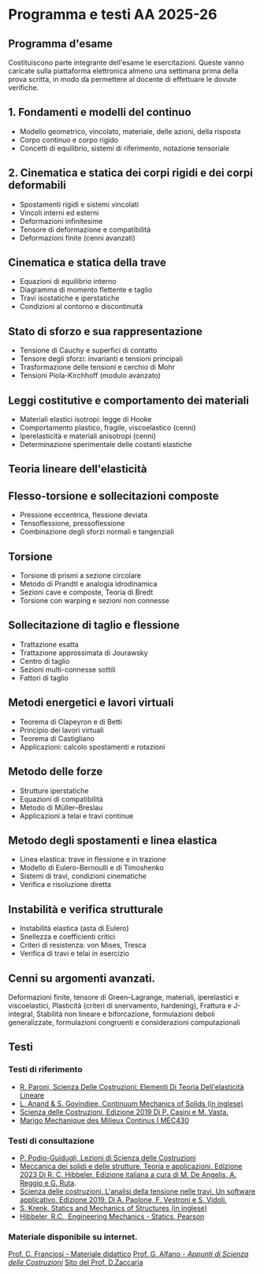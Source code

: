 
# Programma e testi AA 2025-26

## Programma d'esame

Costituiscono parte integrante dell'esame le esercitazioni. Queste vanno caricate sulla piattaforma elettronica almeno una settimana prima della prova scritta, in modo da permettere al docente di effettuare le dovute verifiche. 

## 1. Fondamenti e modelli del continuo
- Modello geometrico, vincolato, materiale, delle azioni, della risposta
- Corpo continuo e corpo rigido
- Concetti di equilibrio, sistemi di riferimento, notazione tensoriale

## 2. Cinematica e statica dei corpi rigidi e dei corpi deformabili
- Spostamenti rigidi e sistemi vincolati
- Vincoli interni ed esterni
- Deformazioni infinitesime
- Tensore di deformazione e compatibilità
- Deformazioni finite (cenni avanzati)

## Cinematica e statica della trave
- Equazioni di equilibrio interno
- Diagramma di momento flettente e taglio
- Travi isostatiche e iperstatiche
- Condizioni al contorno e discontinuità
## Stato di sforzo e sua rappresentazione
- Tensione di Cauchy e superfici di contatto
- Tensore degli sforzi: invarianti e tensioni principali
- Trasformazione delle tensioni e cerchio di Mohr
- Tensioni Piola-Kirchhoff (modulo avanzato)

## Leggi costitutive e comportamento dei materiali
- Materiali elastici isotropi: legge di Hooke
- Comportamento plastico, fragile, viscoelastico (cenni)
- Iperelasticità e materiali anisotropi (cenni)
- Determinazione sperimentale delle costanti elastiche

## Teoria lineare dell'elasticità 


## Flesso-torsione e sollecitazioni composte
- Pressione eccentrica, flessione deviata
- Tensoflessione, pressoflessione
- Combinazione degli sforzi normali e tangenziali

## Torsione
- Torsione di prismi a sezione circolare
- Metodo di Prandtl e analogia idrodinamica
- Sezioni cave e composte, Teoria di Bredt
- Torsione con warping e sezioni non connesse

## Sollecitazione di taglio e flessione
- Trattazione esatta 
- Trattazione approssimata di Jourawsky
- Centro di taglio
- Sezioni multi-connesse sottili
- Fattori di taglio

## Metodi energetici e lavori virtuali
- Teorema di Clapeyron e di Betti
- Principio dei lavori virtuali
- Teorema di Castigliano
- Applicazioni: calcolo spostamenti e rotazioni

## Metodo delle forze
- Strutture iperstatiche
- Equazioni di compatibilità
- Metodo di Müller–Breslau
- Applicazioni a telai e travi continue

## Metodo degli spostamenti e linea elastica
- Linea elastica: trave in flessione e in trazione
- Modello di Eulero-Bernoulli e di Timoshenko
- Sistemi di travi, condizioni cinematiche
- Verifica e risoluzione diretta

## Instabilità e verifica strutturale
- Instabilità elastica (asta di Eulero)
- Snellezza e coefficienti critici
- Criteri di resistenza: von Mises, Tresca
- Verifica di travi e telai in esercizio

## Cenni su argomenti avanzati. 
Deformazioni finite, tensore di Green–Lagrange, materiali, iperelastici e viscoelastici, Plasticità (criteri di snervamento, hardening), Frattura e J-integral, Stabilità non lineare e biforcazione, formulazioni deboli generalizzate, formulazioni congruenti e considerazioni computazionali


## Testi 

### Testi di riferimento

- [R. Paroni, Scienza Delle Costruzioni: Elementi Di Teoria Dell'elasticità Lineare](https://www.amazon.it/Scienza-Delle-Costruzioni-Elementi-Dellelasticit%C3%A0/dp/8847040191/ref=sr_1_1?__mk_it_IT=%C3%85M%C3%85%C5%BD%C3%95%C3%91&crid=28P1NHVFFZEH4&keywords=paroni+scienza+delle+costruzioni&qid=1694430863&sprefix=paroni+scienza+delle+costruzioni%2Caps%2C165&sr=8-1)
- [L. Anand & S. Govindjee, Continuum Mechanics of Solids (in inglese)](https://www.amazon.it/Continuum-Mechanics-Solids-Oxford-Graduate/dp/0198864728)
- [Scienza delle Costruzioni, Edizione 2019 Di P. Casini e M. Vasta.](https://www.amazon.it/Scienza-delle-costruzioni-Paolo-Casini-dp-8825174276/dp/8825174276/ref=dp_ob_title_bk)
- [Marigo Mechanique des Milieux Continus I MEC430](https://cel.archives-ouvertes.fr/cel-01023392)

### Testi di consultazione
- [P. Podio-Guidugli, Lezioni di Scienza delle Costruzioni](https://www.amazon.it/Lezioni-scienza-delle-costruzioni-Guidugli/dp/8854827703/ref=sr_1_1?__mk_it_IT=%C3%85M%C3%85%C5%BD%C3%95%C3%91&crid=R050JJD13WJL&keywords=podio+guidugli+scienza+delle+costruzioni&qid=1694430951&sprefix=podio+guidugli+scienza+delle+costruzioni%2Caps%2C155&sr=8-1)
- [Meccanica dei solidi e delle strutture. Teoria e applicazioni. Edizione 2023 Di R. C. Hibbeler. Edizione italiana a cura di M. De Angelis, A. Reggio e G. Ruta](https://www.amazon.it/Meccanica-solidi-strutture-Teoria-applicazioni/dp/8891906794/ref=sr_1_1?__mk_it_IT=%C3%85M%C3%85%C5%BD%C3%95%C3%91&crid=251FHXQST207P&keywords=hibbeler+ruta&qid=1693474793&s=books&sprefix=hibbeler+ruta%2Cstripbooks%2C77&sr=1-1).
- [Scienza delle costruzioni. L'analisi della tensione nelle travi. Un software applicativo. Edizione 2019. Di A. Paolone, F. Vestroni e S. Vidoli.](https://www.amazon.it/costruzioni-Lanalisi-tensione-software-applicativo/dp/880818286X/ref=sr_1_1?__mk_it_IT=%C3%85M%C3%85%C5%BD%C3%95%C3%91&crid=1HMEP2AYHNO8G&keywords=vidoli+vestroni+paolone&qid=1693475216&s=books&sprefix=vidoli+vestroni+paolon%2Cstripbooks%2C90&sr=1-1)
- [S. Krenk, Statics and Mechanics of Structures (in inglese) ](https://www.amazon.it/Statics-Mechanics-Structures-Steen-Krenk/dp/9400761120/ref=sr_1_1?__mk_it_IT=%C3%85M%C3%85%C5%BD%C3%95%C3%91&crid=2QXXHD1GNNRPB&keywords=krenk+structures&qid=1694436261&sprefix=krenk+structure%2Caps%2C168&sr=8-1)
- [Hibbeler, R.C., Engineering Mechanics - Statics. Pearson](https://www.amazon.it/Engineering-Mechanics-Statistics-Si-Units/dp/1292089237/ref=sr_1_3?__mk_it_IT=%C3%85M%C3%85%C5%BD%C3%95%C3%91&crid=28IJZP5JV93K3&dib=eyJ2IjoiMSJ9.I8PWBfr2xsDCNBtHPjCKN5hbl6W0Vvay4zTU0Bwuv6Z9c5C5-tKC_8NRzMsTaG-njMM89IKagcdGducU2aYgNYEAyO3lDnjgU4LgoDZakZIFvYhbANrFcnmFNk5GUQj78QBJ1b5_QDwvObg4c8eUesqcj0gAMwPs6XhkMfvRyYcvls2sUsBKjb-k2Z3O5V7C5NPGbUrlDbF9Bf-sMFvDxJAHAdFUObf0fZiWr_v_SSb6_S9Pw6tDk6CwvYyPSpz9qdSG_zRo_oZTTgZusaqr0o0tsXHjAZo7oUqzudk1amM.dVYqts1YmwB7WEtLY1k9luYqIiLtbHgLa6qhFISNWGc&dib_tag=se&keywords=hibbeler&qid=1727212276&sprefix=hibbeler%2Caps%2C101&sr=8-3&ufe=INHOUSE_INSTALLMENTS%3AIT_IHI_3M_AUTOMATED)

### Materiale disponibile su internet.
[Prof. C. Franciosi - Materiale didattico](http://www.scienzadellecostruzioni.co.uk/materiale.html)
[Prof. G. Alfano - *Appunti di Scienza delle Costruzioni*](https://www.docenti.unina.it/webdocenti-be/allegati/materiale-didattico/576878)
[Sito del Prof. D.Zaccaria](https://moodle2.units.it/course/view.php?id=951)

